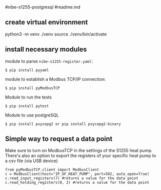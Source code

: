 #nibe-s1255-postgresql
#readme.md

## create virtual environment

python3 -m venv ./venv
source ./venv/bin/activate

## install necessary modules

module to parse `nibe-s1255-register.yaml`:

    $ pip install pyyaml

module to establish a Modbus TCP/IP connection:

    $ pip install pyModbusTCP

Module to run the tests

    $ pip install pytest

Module to use postgreSQL

    $ pip install psycopg2 or pip install psycopg2-binary

## Simple way to request a data point

Make sure to turn on ModbusTCP in the settings of the S1255 heat pump.
There's also an option to export the registers of your specific heat pump to a csv file (via USB device)

```
from pyModbusTCP.client import ModbusClient
c = ModbusClient(host="IP_OF_HEAT_PUMP", port=502, auto_open=True)
c.read_input_registers(7) #returns a value for the data point
c.read_holding_registers(0, 2) #returns a value for the data point

```
